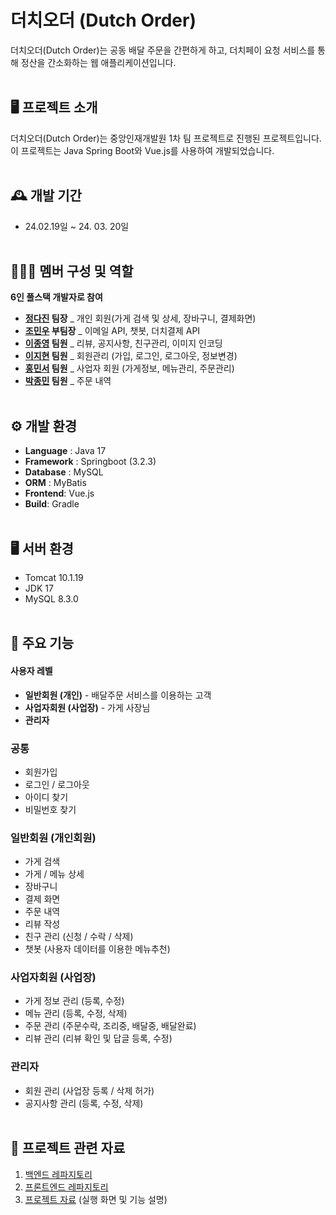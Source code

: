# 더치오더 (Dutch Order)
더치오더(Dutch Order)는 공동 배달 주문을 간편하게 하고, 더치페이 요청 서비스를 통해 정산을 간소화하는 웹 애플리케이션입니다.<br><br>


## 🖥️ 프로젝트 소개
더치오더(Dutch Order)는 중앙인재개발원 1차 팀 프로젝트로 진행된 프로젝트입니다. <br>
이 프로젝트는 Java Spring Boot와 Vue.js를 사용하여 개발되었습니다. <br><br>

  
## 🕰️ 개발 기간
* 24.02.19일 ~ 24. 03. 20일<br><br>

## 🧑‍🤝‍🧑 멤버 구성 및  역할
**6인 풀스택 개발자로 참여**
 - **[정다진](https://github.com/djinii) 팀장** _ 개인 회원(가게 검색 및 상세, 장바구니, 결제화면)
 - **[조민우](https://github.com/jim9474) 부팀장** _ 이메일 API, 챗봇, 더치결제 API
 - **[이종영](https://github.com/LEEJONGYEONG) 팀원** _ 리뷰, 공지사항, 친구관리, 이미지 인코딩
 - **[이지현](https://github.com/2eezee) 팀원** _ 회원관리 (가입, 로그인, 로그아웃, 정보변경)
 - **[홍민서](https://github.com/mingmoao) 팀원** _ 사업자 회원 (가게정보, 메뉴관리, 주문관리)
 - **[박종민](https://github.com/JongMiniSeo) 팀원** _ 주문 내역
<br><br>

## ⚙️ 개발 환경
- **Language** : Java 17
- **Framework** : Springboot (3.2.3)
- **Database** : MySQL
- **ORM** : MyBatis
- **Frontend**: Vue.js
- **Build**: Gradle
<br><br>

## 🖥️ 서버 환경
- Tomcat 10.1.19
- JDK 17
- MySQL 8.3.0
<br><br>

## 📌 주요 기능
#### 사용자 레벨
- **일반회원 (개인)** - 배달주문 서비스를 이용하는 고객
- **사업자회원 (사업장)** - 가게 사장님
- **관리자**

### 공통
- 회원가입
- 로그인 / 로그아웃
- 아이디 찾기
- 비밀번호 찾기

### 일반회원 (개인회원)
- 가게 검색
- 가게 / 메뉴 상세
- 장바구니
- 결제 화면
- 주문 내역
- 리뷰 작성
- 친구 관리 (신청 / 수락 / 삭제)
- 챗봇 (사용자 데이터를 이용한 메뉴추천)

### 사업자회원 (사업장)
- 가게 정보 관리 (등록, 수정)
- 메뉴 관리 (등록, 수정, 삭제)
- 주문 관리 (주문수락, 조리중, 배달중, 배달완료) 
- 리뷰 관리 (리뷰 확인 및 답글 등록, 수정)

### 관리자
- 회원 관리 (사업장 등록 / 삭제 허가)
- 공지사항 관리 (등록, 수정, 삭제)
<br><br>

## 📎 프로젝트 관련 자료
1. [백엔드 레파지토리](https://github.com/djinii/DutchOrder_BE.git) 
2. [프론트엔드 레파지토리](https://github.com/djinii/DutchOrder_FE.git)
3. [프로젝트 자료](https://www.canva.com/design/DAGAAKWmbZo/36JYw6Rd5sM5SyTZ2ZKzaA/edit?utm_content=DAGAAKWmbZo&utm_campaign=designshare&utm_medium=link2&utm_source=sharebutton) (실행 화면 및 기능 설명)
<br><br>
